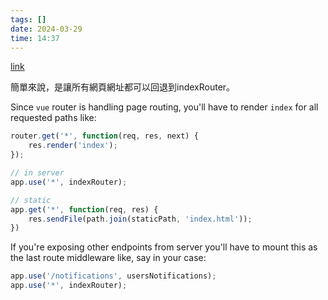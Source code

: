 ```yaml
---
tags: []
date: 2024-03-29
time: 14:37
---
```

[link](https://stackoverflow.com/questions/57764951/a-routing-problem-with-workbox-vuejs-in-production-and-express)

簡單來說，是讓所有網頁網址都可以回退到indexRouter。

Since `vue` router is handling page routing, you'll have to render `index` for all requested paths like:

```javascript
router.get('*', function(req, res, next) {
    res.render('index');
});

// in server
app.use('*', indexRouter);

// static
app.get('*', function(req, res) {
	res.sendFile(path.join(staticPath, 'index.html'));
})
```

If you're exposing other endpoints from server you'll have to mount this as the last route middleware like, say in your case:

```javascript
app.use('/notifications', usersNotifications);
app.use('*', indexRouter);
```

